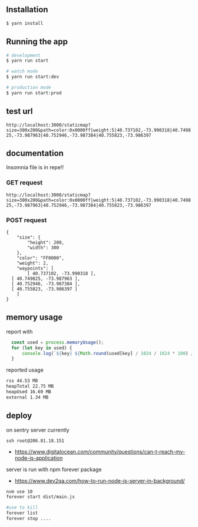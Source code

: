 ## Installation

```bash
$ yarn install
```

## Running the app

```bash
# development
$ yarn run start

# watch mode
$ yarn run start:dev

# production mode
$ yarn run start:prod
```

## test url

`http://localhost:3000/staticmap?size=300x200&path=color:0x0000ff|weight:5|40.737102,-73.990318|40.749825,-73.987963|40.752946,-73.987384|40.755823,-73.986397`

## documentation

Insomnia file is in repe!!

### GET request

`http://localhost:3000/staticmap?size=300x200&path=color:0x0000ff|weight:5|40.737102,-73.990318|40.749825,-73.987963|40.752946,-73.987384|40.755823,-73.986397`

### POST request

```
{
	"size": {
		"height": 200,
		"width": 300
	},
	"color": "FF0000",
	"weight": 2,
	"waypoints": [
		[ 40.737102, -73.990318 ],
  [ 40.749825, -73.987963 ],
  [ 40.752946, -73.987384 ],
  [ 40.755823, -73.986397 ]
	]
}
```

## memory usage

report with

```js
  const used = process.memoryUsage();
  for (let key in used) {
      console.log(`${key} ${Math.round(used[key] / 1024 / 1024 * 100) / 100} MB`);
  }
```
reported usage
```bash
rss 44.53 MB
heapTotal 22.75 MB
heapUsed 16.69 MB
external 1.34 MB
```

## deploy

on sentry server currently

`ssh root@206.81.18.151`

* https://www.digitalocean.com/community/questions/can-t-reach-my-node-js-application

server is run with npm forever package
* https://www.dev2qa.com/how-to-run-node-js-server-in-background/

```bash
nvm use 10 
forever start dist/main.js

#use to kill
forever list
forever stop ....

```